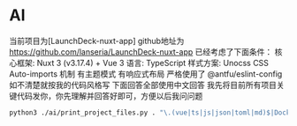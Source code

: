 # AI

当前项目为[LaunchDeck-nuxt-app]
github地址为 https://github.com/lanseria/LaunchDeck-nuxt-app
已经考虑了下面条件：
核心框架: Nuxt 3 (v3.17.4) + Vue 3
语言: TypeScript
样式方案: Unocss CSS
Auto-imports 机制
有主题模式
有响应式布局
严格使用了 @antfu/eslint-config 如不清楚就按我的代码风格写
下面回答全部使用中文回答
我先将目前所有项目关键代码发你，你先理解并回答好即可，方便以后我问问题

```bash
python3 ./ai/print_project_files.py . "\.(vue|ts|js|json|toml|md)$|Dockerfile$|eslint\.config\.js$" -o ./ai/project_context.txt -e "node_modules,.git,.nuxt,dist,build,public/assets,pnpm-lock.yaml,.vscode,ai"
```
